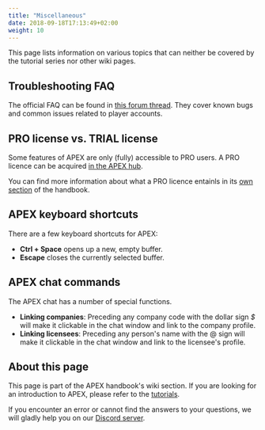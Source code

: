 ```yaml
---
title: "Miscellaneous"
date: 2018-09-18T17:13:49+02:00
weight: 10
---
```


This page lists information on various topics that can neither be covered by the tutorial series nor other wiki pages.

## Troubleshooting FAQ

The official FAQ can be found in [this forum thread](https://com.prosperousuniverse.com/t/frequently-asked-questions/). They cover known bugs and common issues related to player accounts.

## PRO license vs. TRIAL license

Some features of APEX are only (fully) accessible to PRO users. A PRO licence can be acquired [in the APEX hub](https://hub.prosperousuniverse.com/license/purchase).

You can find more information about what a PRO licence entainls in its [own section](../../wiki/pro-licence) of the handbook.

## APEX keyboard shortcuts

There are a few keyboard shortcuts for APEX:  
- **Ctrl + Space** opens up a new, empty buffer.  
- **Escape** closes the currently selected buffer.  

## APEX chat commands

The APEX chat has a number of special functions.  
- **Linking companies**: Preceding any company code with the dollar sign *$* will make it clickable in the chat window and link to the company profile.  
- **Linking licensees**: Preceding any person's name with the @ sign will make it clickable in the chat window and link to the licensee's profile.  


## About this page

This page is part of the APEX handbook's wiki section. If you are looking for an introduction to APEX, please refer to the [tutorials](../../tutorials).

If you encounter an error or cannot find the answers to your questions, we will gladly help you on our [Discord server](https://discordapp.com/invite/G7gj7PT).
